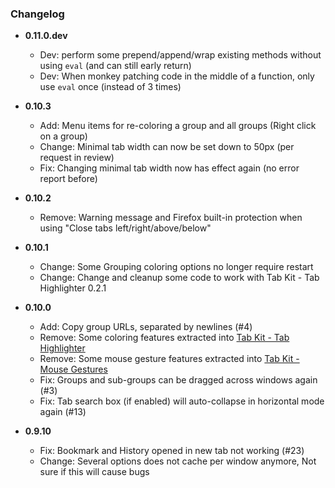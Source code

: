 ### Changelog


- **0.11.0.dev**
  - Dev: perform some prepend/append/wrap existing methods without using `eval` (and can still early return)
  - Dev: When monkey patching code in the middle of a function, only use `eval` once (instead of 3 times)

- **0.10.3**
  - Add: Menu items for re-coloring a group and all groups (Right click on a group)
  - Change: Minimal tab width can now be set down to 50px (per request in review)
  - Fix: Changing minimal tab width now has effect again (no error report before)

- **0.10.2**
  - Remove: Warning message and Firefox built-in protection when using "Close tabs left/right/above/below"

- **0.10.1**
  - Change: Some Grouping coloring options no longer require restart
  - Change: Change and cleanup some code to work with Tab Kit - Tab Highlighter 0.2.1

- **0.10.0**
  - Add: Copy group URLs, separated by newlines (#4)
  - Remove: Some coloring features extracted into [Tab Kit - Tab Highlighter](https://github.com/tabkit/tab-highlighter)
  - Remove: Some mouse gesture features extracted into [Tab Kit - Mouse Gestures](https://github.com/tabkit/mouse-gestures)
  - Fix: Groups and sub-groups can be dragged across windows again (#3)
  - Fix: Tab search box (if enabled) will auto-collapse in horizontal mode again (#13)

- **0.9.10**
  - Fix: Bookmark and History opened in new tab not working (#23)
  - Change: Several options does not cache per window anymore, Not sure if this will cause bugs

